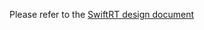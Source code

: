 Please refer to the [SwiftRT design document](https://docs.google.com/document/d/1IasqA1EPrl3XB1QwNdwtVSe7RfZYnIHFUtyCtWlMDx0/edit#)

